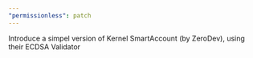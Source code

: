 ```yaml
---
"permissionless": patch
---
```


Introduce a simpel version of Kernel SmartAccount (by ZeroDev), using their ECDSA Validator
